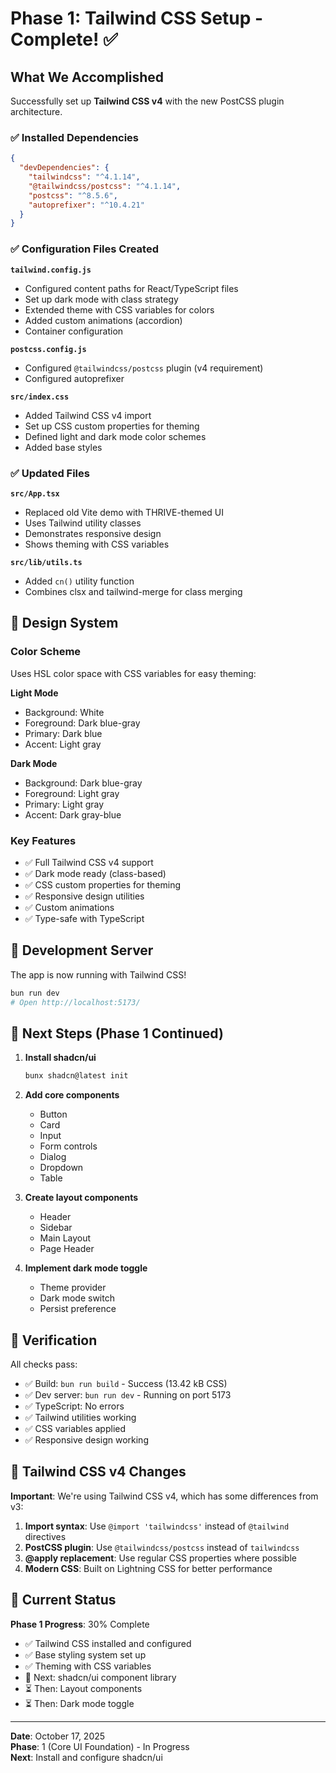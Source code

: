 # Phase 1: Tailwind CSS Setup - Complete! ✅

## What We Accomplished

Successfully set up **Tailwind CSS v4** with the new PostCSS plugin architecture.

### ✅ Installed Dependencies

```json
{
  "devDependencies": {
    "tailwindcss": "^4.1.14",
    "@tailwindcss/postcss": "^4.1.14",
    "postcss": "^8.5.6",
    "autoprefixer": "^10.4.21"
  }
}
```

### ✅ Configuration Files Created

**`tailwind.config.js`**
- Configured content paths for React/TypeScript files
- Set up dark mode with class strategy
- Extended theme with CSS variables for colors
- Added custom animations (accordion)
- Container configuration

**`postcss.config.js`**
- Configured `@tailwindcss/postcss` plugin (v4 requirement)
- Configured autoprefixer

**`src/index.css`**
- Added Tailwind CSS v4 import
- Set up CSS custom properties for theming
- Defined light and dark mode color schemes
- Added base styles

### ✅ Updated Files

**`src/App.tsx`**
- Replaced old Vite demo with THRIVE-themed UI
- Uses Tailwind utility classes
- Demonstrates responsive design
- Shows theming with CSS variables

**`src/lib/utils.ts`**
- Added `cn()` utility function
- Combines clsx and tailwind-merge for class merging

## 🎨 Design System

### Color Scheme
Uses HSL color space with CSS variables for easy theming:

**Light Mode**
- Background: White
- Foreground: Dark blue-gray
- Primary: Dark blue
- Accent: Light gray

**Dark Mode**
- Background: Dark blue-gray
- Foreground: Light gray
- Primary: Light gray
- Accent: Dark gray-blue

### Key Features
- ✅ Full Tailwind CSS v4 support
- ✅ Dark mode ready (class-based)
- ✅ CSS custom properties for theming
- ✅ Responsive design utilities
- ✅ Custom animations
- ✅ Type-safe with TypeScript

## 🚀 Development Server

The app is now running with Tailwind CSS!

```bash
bun run dev
# Open http://localhost:5173/
```

## 📝 Next Steps (Phase 1 Continued)

1. **Install shadcn/ui**
   ```bash
   bunx shadcn@latest init
   ```

2. **Add core components**
   - Button
   - Card
   - Input
   - Form controls
   - Dialog
   - Dropdown
   - Table

3. **Create layout components**
   - Header
   - Sidebar
   - Main Layout
   - Page Header

4. **Implement dark mode toggle**
   - Theme provider
   - Dark mode switch
   - Persist preference

## 🧪 Verification

All checks pass:
- ✅ Build: `bun run build` - Success (13.42 kB CSS)
- ✅ Dev server: `bun run dev` - Running on port 5173
- ✅ TypeScript: No errors
- ✅ Tailwind utilities working
- ✅ CSS variables applied
- ✅ Responsive design working

## 📖 Tailwind CSS v4 Changes

**Important**: We're using Tailwind CSS v4, which has some differences from v3:

1. **Import syntax**: Use `@import 'tailwindcss'` instead of `@tailwind` directives
2. **PostCSS plugin**: Use `@tailwindcss/postcss` instead of `tailwindcss`
3. **@apply replacement**: Use regular CSS properties where possible
4. **Modern CSS**: Built on Lightning CSS for better performance

## 🎯 Current Status

**Phase 1 Progress**: 30% Complete
- ✅ Tailwind CSS installed and configured
- ✅ Base styling system set up
- ✅ Theming with CSS variables
- 🔄 Next: shadcn/ui component library
- ⏳ Then: Layout components
- ⏳ Then: Dark mode toggle

---

**Date**: October 17, 2025  
**Phase**: 1 (Core UI Foundation) - In Progress  
**Next**: Install and configure shadcn/ui
